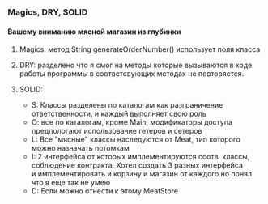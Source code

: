 ### Magics, DRY, SOLID

#### Вашему вниманию мясной магазин из глубинки

1. Magics: метод String generateOrderNumber()  использует поля класса

2. DRY: разделено что я смог на методы которые вызываются в ходе работы программы в соответсвующих методах не
   повторяется.

3. SOLID:
    - S: Классы разделены по каталогам как разграничение ответственности, и каждый выполняет свою роль
    - О: все по каталогам, кроме Main, модификаторы доступа предпологают использование гетеров и сетеров
    - L: Все "мясные" классы наследуются от Мeat, тип которого можно назначать потомкам
    - I: 2 интерфейса от которых имплементируются соотв. классы, соблюдение контракта. Хотел создать 3 разных
      интерфейса  
      и имплементировать и корзину и магазин от каждого но понял что я еще так не умею
    - D: Если можно отнести к этому MeatStore
  
